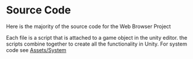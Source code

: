 # Source Code 
Here is the majority of the source code for the Web Browser Project

Each file is a script that is attached to a game object in the unity editor. the scripts combine together to create all the functionality in Unity.
For system code see [Assets/System](SpiderGameProject/Assets/System/
)
